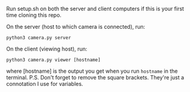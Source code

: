 Run setup.sh on both the server and client computers if this is your first time cloning this repo.

On the server (host to which camera is connected), run:
```
python3 camera.py server
```

On the client (viewing host), run:
```
python3 camera.py viewer [hostname]
```
where [hostname] is the output you get when you run ```hostname``` in the terminal.
P.S. Don't forget to remove the square brackets. They're just a connotation I use for variables.
